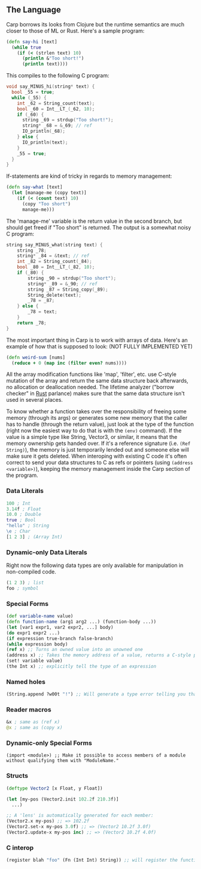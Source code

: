 ## The Language

Carp borrows its looks from Clojure but the runtime semantics are much closer to those of ML or Rust. Here's a sample program:

```clojure
(defn say-hi [text]
  (while true
    (if (< (strlen text) 10)
      (println &"Too short!")
      (println text))))
```

This compiles to the following C program:
```C
void say_MINUS_hi(string* text) {
  bool _55 = true;
  while (_55) {
    int _62 = String_count(text);
    bool _60 = Int__LT_(_62, 10);
    if (_60) {
      string _69 = strdup("Too short!");
      string* _68 = &_69; // ref
      IO_println(_68);
    } else {
      IO_println(text);
    }
    _55 = true;
  }
}
```

If-statements are kind of tricky in regards to memory management:
```clojure
(defn say-what [text]
  (let [manage-me (copy text)]
    (if (< (count text) 10)
      (copy "Too short")
      manage-me)))
```

The 'manage-me' variable is the return value in the second branch, but should get freed if "Too short" is returned.
The output is a somewhat noisy C program:
```C
string say_MINUS_what(string text) {
    string _78;
    string* _84 = &text; // ref
    int _82 = String_count(_84);
    bool _80 = Int__LT_(_82, 10);
    if (_80) {
        string _90 = strdup("Too short");
        string* _89 = &_90; // ref
        string _87 = String_copy(_89);
        String_delete(text);
        _78 = _87;
    } else {
        _78 = text;
    }
    return _78;
}
```

The most important thing in Carp is to work with arrays of data. Here's an example of how that is supposed to look: (NOT FULLY IMPLEMENTED YET)

```clojure
(defn weird-sum [nums]
  (reduce + 0 (map inc (filter even? nums))))
```

All the array modification functions like 'map', 'filter', etc. use C-style mutation of the array and return the same data structure back afterwards, no allocation or deallocation needed. The lifetime analyzer ("borrow checker" in [Rust](https://www.rust-lang.org) parlance) makes sure that the same data structure isn't used in several places.

To know whether a function takes over the responsibility of freeing some memory (through its args) or generates some new memory that the caller has to handle (through the return value), just look at the type of the function (right now the easiest way to do that is with the ```(env)``` command). If the value is a simple type like String, Vector3, or similar, it means that the memory ownership gets handed over. If it's a reference signature (i.e. ```(Ref String)```), the memory is just temporarily lended out and someone else will make sure it gets deleted. When interoping with existing C code it's often correct to send your data structures to C as refs or pointers (using ```(address <variable>)```), keeping the memory management inside the Carp section of the program.

### Data Literals
```clojure
100 ; Int
3.14f ; Float
10.0 ; Double
true ; Bool
"hello" ; String
\e ; Char
[1 2 3] ; (Array Int)
```

### Dynamic-only Data Literals
Right now the following data types are only available for manipulation in non-compiled code.

```clojure
(1 2 3) ; list
foo ; symbol
```

### Special Forms
```clojure
(def variable-name value)
(defn function-name (arg1 arg2 ...) (function-body ...))
(let [var1 expr1, var2 expr2, ...] body)
(do expr1 expr2 ...)
(if expression true-branch false-branch)
(while expression body)
(ref x) ;; Turns an owned value into an unowned one
(address x) ;; Takes the memory address of a value, returns a C-style pointer
(set! variable value)
(the Int x) ;; explicitly tell the type of an expression
```

### Named holes
```clojure
(String.append ?w00t "!") ;; Will generate a type error telling you that the type of 'w00t' is String
```

### Reader macros
```clojure
&x ; same as (ref x)
@x ; same as (copy x)
```

### Dynamic-only Special Forms
```
(import <module>) ;; Make it possible to access members of a module without qualifying them with "ModuleName."
```

### Structs
```clojure
(deftype Vector2 [x Float, y Float])

(let [my-pos (Vector2.init 102.2f 210.3f)]
  ...)

;; A 'lens' is automatically generated for each member:
(Vector2.x my-pos) ;; => 102.2f
(Vector2.set-x my-pos 3.0f) ;; => (Vector2 10.2f 3.0f)
(Vector2.update-x my-pos inc) ;; => (Vector2 10.2f 4.0f)
```

### C interop
```clojure
(register blah "foo" (Fn (Int Int) String)) ;; will register the function 'foo' that takes two ints and returns a string
```

